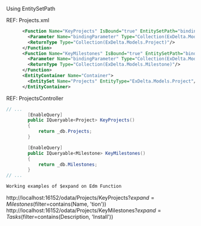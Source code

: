 Using EntitySetPath

REF: Projects.xml
```xml
      <Function Name="KeyProjects" IsBound="true" EntitySetPath="bindingParameter">
        <Parameter Name="bindingParameter" Type="Collection(ExDelta.Models.Project)"/>
        <ReturnType Type="Collection(ExDelta.Models.Project)"/>
      </Function>
      <Function Name="KeyMilestones" IsBound="true" EntitySetPath="bindingParameter/Milestones">
        <Parameter Name="bindingParameter" Type="Collection(ExDelta.Models.Project)"/>
        <ReturnType Type="Collection(ExDelta.Models.Milestone)"/>
      </Function>
      <EntityContainer Name="Container">
        <EntitySet Name="Projects" EntityType="ExDelta.Models.Project"/>
      </EntityContainer>
```

REF: ProjectsController
```c#
// ...
        [EnableQuery]
        public IQueryable<Project> KeyProjects()
        {
            return _db.Projects;
        }

        [EnableQuery]
        public IQueryable<Milestone> KeyMilestones()
        {
            return _db.Milestones;
        }
// ...

Working examples of $expand on Edm Function
```
http://localhost:16152/odata/Projects/KeyProjects?$expand=Milestones($filter=contains(Name, 'tion'))
http://localhost:16152/odata/Projects/KeyMilestones?$expand=Tasks($filter=contains(Description, 'Install'))
```